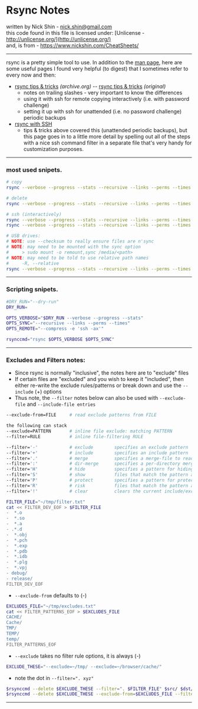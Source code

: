# Rsync Notes

written by Nick Shin - nick.shin@gmail.com<br>
this code found in this file is licensed under: [Unlicense - http://unlicense.org/](http://unlicense.org/)<br>
and, is from - <https://www.nickshin.com/CheatSheets/>

* * *

rsync is a pretty simple tool to use.  In addition to the
[man page](http://www.samba.org/ftp/rsync/rsync.html),
here are some useful pages I found very helpful (to digest) that I
sometimes refer to every now and then:

- [rsync tips &amp; tricks](http://web.archive.org/web/20100728130038/http://sial.org/howto/rsync/)
_(archive.org)_ -- [rsync tips &amp; tricks](http://sial.org/howto/rsync/) _(original)_
	- notes on trailing slashes - very important to know the differences
	- using it with ssh for remote copying interactively (i.e. with password challenge)
	- setting it up with ssh for unattended (i.e. no password challenge) periodic backups
- [rsync with SSH](http://troy.jdmz.net/rsync/index.html)
	- tips &amp; tricks above covered this (unattended periodic backups), but this
		 page goes in to a little more detail by spelling out all of the steps
		 with a nice ssh command filter in a separate file that's very handy for
		 customization purposes.

* * *

### most used snipets.

```sh
# copy
rsync --verbose --progress --stats --recursive --links --perms --times  src/ dst/

# delete
rsync --verbose --progress --stats --recursive --links --perms --times --delete src/ dst/

# ssh (interactively)
rsync --verbose --progress --stats --recursive --links --perms --times --compress -e ssh src/ dst/
rsync --verbose --progress --stats --recursive --links --perms --times --compress -e 'ssh -ax' src/ dst/

# USB drives:
# NOTE: use --checksum to really ensure files are n'sync
# NOTE: may need to be mounted with the sync option
#     > sudo mount -o remount,sync /media/<path>
# NOTE: may need to be told to use relative path names
#     -R, --relative
rsync --verbose --progress --stats --recursive --links --perms --times --delete --checksum --relative src/ dst/
```

* * *

### Scripting snipets.

```sh
#DRY_RUN="--dry-run"
DRY_RUN=

OPTS_VERBOSE="$DRY_RUN --verbose --progress --stats"
OPTS_SYNC="--recursive --links --perms --times"
OPTS_REMOTE="--compress -e 'ssh -ax'"

rsynccmd="rsync $OPTS_VERBOSE $OPTS_SYNC"
```

* * *

### Excludes and Filters notes:

- Since rsync is normally "inclusive", the notes here are to "exclude" files
- If certain files are "excluded" and you wish to keep it "included",
then either re-write the exclude rules/patterns or break down and use the `--include` (+) options
- Thus note, the `--filter` notes below can also be used with `--exclude-file` and `--include-file entries`

```sh
--exclude-from=FILE     # read exclude patterns from FILE

the following can stack
--exclude=PATTERN       # inline file exclude: matching PATTERN
--filter=RULE           # inline file-filtering RULE

--filter='-'            # exclude        specifies an exclude pattern
--filter='+'            # include        specifies an include pattern
--filter='.'            # merge          specifies a merge-file to read for more rules
--filter=':'            # dir-merge      specifies a per-directory merge-file
--filter='H'            # hide           specifies a pattern for hiding files from the transfer
--filter='S'            # show           files that match the pattern are not hidden
--filter='P'            # protect        specifies a pattern for protecting files from deletion
--filter='R'            # risk           files that match the pattern are not protected
--filter='!'            # clear          clears the current include/exclude list (takes no arg)

FILTER_FILE="~/tmp/filter.txt"
cat << FILTER_DEV_EOF > $FILTER_FILE
-  *.o
-  *.so
-  *.a
- .*.d
-  *.obj
-  *.pch
-  *.exp
-  *.pdb
-  *.idb
-  *.plg
-  *.vpj
- debug/
- release/
FILTER_DEV_EOF
```

- `--exclude-from` defaults to (-)

```sh
EXCLUDES_FILE="~/tmp/excludes.txt"
cat << FILTER_PATTERNS_EOF > $EXCLUDES_FILE
CACHE/
Cache/
TMP/
TEMP/
temp/
FILTER_PATTERNS_EOF
```

- `--exclude` takes no filter rule options, it is always (-)

```sh
EXCLUDE_THESE="--exclude=~/tmp/ --exclude=~/browser/cache/"
```

- note the dot in `--filter=". xyz"`

```sh
$rsynccmd --delete $EXCLUDE_THESE --filter=". $FILTER_FILE" $src/ $dst/
$rsynccmd --delete $EXCLUDE_THESE --exclude-from=$EXCLUDES_FILE --filter=". $FILTER_FILE" $src/ $dst/
```

* * *

